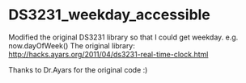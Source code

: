 DS3231_weekday_accessible
=========================

Modified the original DS3231 library so that I could get weekday. e.g. now.dayOfWeek()
The original library: http://hacks.ayars.org/2011/04/ds3231-real-time-clock.html

Thanks to Dr.Ayars for the original code :)